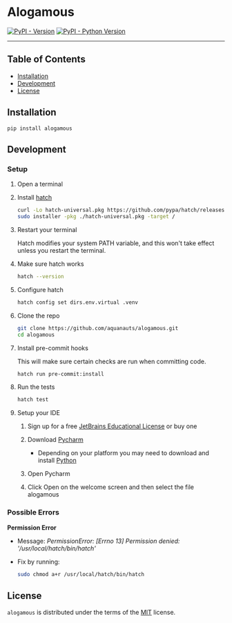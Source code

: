 # Alogamous

[![PyPI - Version](https://img.shields.io/pypi/v/alogamous.svg)](https://pypi.org/project/alogamous)
[![PyPI - Python Version](https://img.shields.io/pypi/pyversions/alogamous.svg)](https://pypi.org/project/alogamous)

-----

## Table of Contents

- [Installation](#installation)
- [Development](#development)
- [License](#license)

## Installation

```console
pip install alogamous
```

## Development

### Setup
1. Open a terminal

1. Install [hatch](https://hatch.pypa.io/latest/)

    ```bash
    curl -Lo hatch-universal.pkg https://github.com/pypa/hatch/releases/latest/download/hatch-universal.pkg
    sudo installer -pkg ./hatch-universal.pkg -target /
    ```

1. Restart your terminal

    Hatch modifies your system PATH variable, and this won't take effect unless you restart the terminal.


1. Make sure hatch works

    ```bash
    hatch --version
    ```

1. Configure hatch

    ```bash
    hatch config set dirs.env.virtual .venv
    ```

1. Clone the repo

    ```bash
    git clone https://github.com/aquanauts/alogamous.git
    cd alogamous
    ```

1. Install pre-commit hooks

    This will make sure certain checks are run when committing code.

    ```bash
    hatch run pre-commit:install
    ```

1. Run the tests

    ```bash
    hatch test
    ```

1. Setup your IDE

   1. Sign up for a free [JetBrains Educational License](https://www.jetbrains.com/community/education/#students) or buy one

   2. Download [Pycharm](https://www.jetbrains.com/pycharm/download/)
      - Depending on your platform you may need to download and install [Python](https://www.python.org/)

   3. Open Pycharm

   4. Click Open on the welcome screen and then select the file alogamous



### Possible Errors

**Permission Error**

   - Message: *PermissionError: [Errno 13] Permission denied: '/usr/local/hatch/bin/hatch'*

   - Fix by running:
      ```bash
      sudo chmod a+r /usr/local/hatch/bin/hatch
      ```

## License

`alogamous` is distributed under the terms of the [MIT](https://spdx.org/licenses/MIT.html) license.
